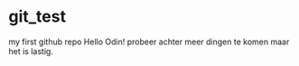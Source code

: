 # git_test
my first github repo
Hello Odin!
probeer achter meer dingen te komen maar het is lastig.

